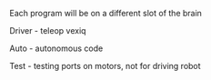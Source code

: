 Each program will be on a different slot of the brain

Driver - teleop vexiq 

Auto - autonomous code 

Test - testing ports on motors, not for driving robot 
